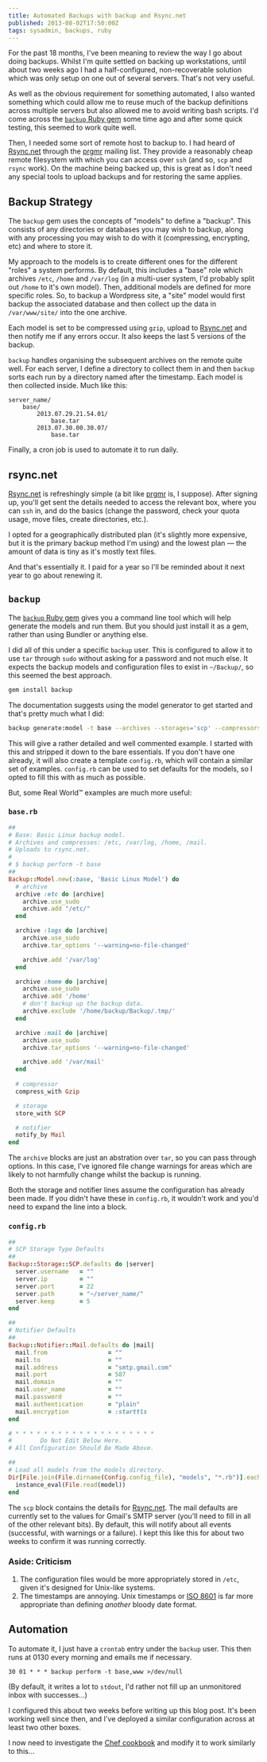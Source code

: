 ```yaml
---
title: Automated Backups with backup and Rsync.net
published: 2013-08-02T17:50:00Z
tags: sysadmin, backups, ruby
---
```


For the past 18 months, I've been meaning to review the way I go about doing backups.
Whilst I'm quite settled on backing up workstations, until about two weeks ago I
had a half-configured, non-recoverable solution which was only setup on one out of
several servers. That's not very useful. 

As well as the obvious requirement for something automated, I also wanted something 
which could allow me to reuse much of the backup definitions across multiple servers
but also allowed me to avoid writing bash scripts. I'd come across the [`backup`
Ruby gem][gem] some time ago and after some quick testing, this seemed to work
quite well.

Then, I needed some sort of remote host to backup to. I had heard of [Rsync.net][] 
through the [prgmr][] mailing list. They provide a reasonably cheap remote filesystem
with which you can access over `ssh` (and so, `scp` and `rsync` work). On the machine
being backed up, this is great as I don't need any special tools to upload backups
and for restoring the same applies. 

## Backup Strategy

The `backup` gem uses the concepts of "models" to define a "backup". This consists
of any directories or databases you may wish to backup, along with any processing
you may wish to do with it (compressing, encrypting, etc) and where to store it.

My approach to the models is to create different ones for the different "roles" a system
performs. By default, this includes a "base" role which archives `/etc`, `/home`
and `/var/log` (in a multi-user system, I'd probably split out `/home` to it's own
model). Then, additional models are defined for more specific roles. So, to backup
a Wordpress site, a "site" model would first backup the associated database and
then collect up the data in `/var/www/site/` into the one archive.

Each model is set to be compressed using `gzip`, upload to [Rsync.net][] and then 
notify me if any errors occur. It also keeps the last 5 versions of the backup.

`backup` handles organising the subsequent archives on the remote quite well. For
each server, I define a directory to collect them in and then `backup` sorts each
run by a directory named after the timestamp. Each model is then collected inside.
Much like this:

```
server_name/
    base/
        2013.07.29.21.54.01/
            base.tar
        2013.07.30.00.30.07/
            base.tar
```

Finally, a cron job is used to automate it to run daily.

## rsync.net

[Rsync.net][] is refreshingly simple (a bit like [prgmr][] is, I suppose). After
signing up, you'll get sent the details needed to access the relevant box, where you
can `ssh` in, and do the basics (change the password, check your quota usage, move
files, create directories, etc.).

I opted for a geographically distributed plan (it's slightly more expensive, but it
is the primary backup method I'm using) and the lowest plan &mdash; the amount of
data is tiny as it's mostly text files.

And that's essentially it. I paid for a year so I'll be reminded about it next year
to go about renewing it.

## `backup`

The [`backup` Ruby gem][gem] gives you a command line tool which will help generate 
the models and run them. But you should just install it as a gem, rather than using
Bundler or anything else.

I did all of this under a specific `backup` user. This is configured to allow it to
use `tar` through `sudo` without asking for a password and not much else. It expects
the backup models and configuration files to exist in `~/Backup/`, so this seemed
the best approach.

```bash
gem install backup
```

The documentation suggests using the model generator to get started and that's
pretty much what I did:

```bash
backup generate:model -t base --archives --storages='scp' --compressors='gzip' --notifiers='mail'
```

This will give a rather detailed and well commented example. I started with this
and stripped it down to the bare essentials. If you don't have one already, it will
also create a template `config.rb`, which will contain a similar set of examples.
`config.rb` can be used to set defaults for the models, so I opted to fill this with
as much as possible.

But, some Real World&trade; examples are much more useful:

### `base.rb`

```ruby
##
# Base: Basic Linux backup model.
# Archives and compresses: /etc, /var/log, /home, /mail.
# Uploads to rsync.net.
#
# $ backup perform -t base
##
Backup::Model.new(:base, 'Basic Linux Model') do
  # archive
  archive :etc do |archive|
    archive.use_sudo
    archive.add "/etc/"
  end

  archive :logs do |archive|
    archive.use_sudo
    archive.tar_options '--warning=no-file-changed'

    archive.add '/var/log'
  end

  archive :home do |archive|
    archive.use_sudo
    archive.add '/home'
    # don't backup up the backup data.
    archive.exclude '/home/backup/Backup/.tmp/'
  end

  archive :mail do |archive|
    archive.use_sudo
    archive.tar_options '--warning=no-file-changed'

    archive.add '/var/mail'
  end
  
  # compressor
  compress_with Gzip

  # storage
  store_with SCP

  # notifier
  notify_by Mail
end
```

The `archive` blocks are just an abstration over `tar`, so you can pass through
options. In this case, I've ignored file change warnings for areas which are likely
to not harmfully change whilst the backup is running.

Both the storage and notifier lines assume the configuration has already been made.
If you didn't have these in `config.rb`, it wouldn't work and you'd need to expand
the line into a block.

### `config.rb`

```ruby
##
# SCP Storage Type Defaults
##
Backup::Storage::SCP.defaults do |server|
  server.username   = ""
  server.ip         = ""
  server.port       = 22
  server.path       = "~/server_name/"
  server.keep       = 5
end

##
# Notifier Defaults
##
Backup::Notifier::Mail.defaults do |mail|
  mail.from                 = ""
  mail.to                   = ""
  mail.address              = "smtp.gmail.com"
  mail.port                 = 587
  mail.domain               = ""
  mail.user_name            = ""
  mail.password             = ""
  mail.authentication       = "plain"
  mail.encryption           = :starttls
end

# * * * * * * * * * * * * * * * * * * * *
#        Do Not Edit Below Here.
# All Configuration Should Be Made Above.

##
# Load all models from the models directory.
Dir[File.join(File.dirname(Config.config_file), "models", "*.rb")].each do |model|
  instance_eval(File.read(model))
end
```

The `scp` block contains the details for [Rsync.net][]. The mail defaults are
currently set to the values for Gmail's SMTP server (you'll need to fill in all of
the other relevant bits). By default, this will notify about all events (successful,
with warnings or a failure). I kept this like this for about two weeks to confirm
it was running correctly.

### Aside: Criticism

1. The configuration files would be more appropriately stored in `/etc`, given it's
    designed for Unix-like systems.
2. The timestamps are annoying. Unix timestamps or [ISO 8601][dateformat] is far 
    more appropriate than defining *another* bloody date format.

## Automation

To automate it, I just have a `crontab` entry under the `backup` user. This then
runs at 0130 every morning and emails me if necessary.

```cron
30 01 * * * backup perform -t base,www >/dev/null
```

(By default, it writes a lot to `stdout`, I'd rather not fill up an unmonitored
inbox with successes…)

I configured this about two weeks before writing up this blog post. It's been working
well since then, and I've deployed a similar configuration across at least two other
boxes.

I now need to investigate the [Chef cookbook][] and modify it to work similarly to
this…

[gem]: https://github.com/meskyanichi/backup
[Rsync.net]: http://www.rsync.net/
[prgmr]: http://prgmr.com/
[dateformat]: https://en.wikipedia.org/wiki/ISO_8601
[Chef cookbook]: https://github.com/cramerdev/backup-cookbook
